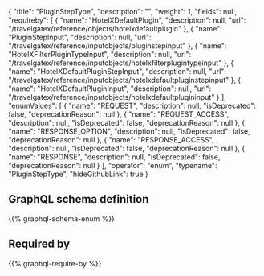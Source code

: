 {
  "title": "PluginStepType",
  "description": "",
  "weight": 1,
  "fields": null,
  "requireby": [
    {
      "name": "HotelXDefaultPlugin",
      "description": null,
      "url": "/travelgatex/reference/objects/hotelxdefaultplugin"
    },
    {
      "name": "PluginStepInput",
      "description": null,
      "url": "/travelgatex/reference/inputobjects/pluginstepinput"
    },
    {
      "name": "HotelXFilterPluginTypeInput",
      "description": null,
      "url": "/travelgatex/reference/inputobjects/hotelxfilterplugintypeinput"
    },
    {
      "name": "HotelXDefaultPluginStepInput",
      "description": null,
      "url": "/travelgatex/reference/inputobjects/hotelxdefaultpluginstepinput"
    },
    {
      "name": "HotelXDefaultPluginInput",
      "description": null,
      "url": "/travelgatex/reference/inputobjects/hotelxdefaultplugininput"
    }
  ],
  "enumValues": [
    {
      "name": "REQUEST",
      "description": null,
      "isDeprecated": false,
      "deprecationReason": null
    },
    {
      "name": "REQUEST_ACCESS",
      "description": null,
      "isDeprecated": false,
      "deprecationReason": null
    },
    {
      "name": "RESPONSE_OPTION",
      "description": null,
      "isDeprecated": false,
      "deprecationReason": null
    },
    {
      "name": "RESPONSE_ACCESS",
      "description": null,
      "isDeprecated": false,
      "deprecationReason": null
    },
    {
      "name": "RESPONSE",
      "description": null,
      "isDeprecated": false,
      "deprecationReason": null
    }
  ],
  "operator": "enum",
  "typename": "PluginStepType",
  "hideGithubLink": true
}
## GraphQL schema definition

{{% graphql-schema-enum %}}

## Required by

{{% graphql-require-by %}}
